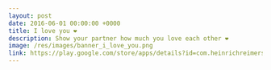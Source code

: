 ```yaml
---
layout: post
date: 2016-06-01 00:00:00 +0000
title: I love you ❤️
description: Show your partner how much you love each other ❤️
image: /res/images/banner_i_love_you.png
link: https://play.google.com/store/apps/details?id=com.heinrichreimersoftware.iloveyou
---
```

